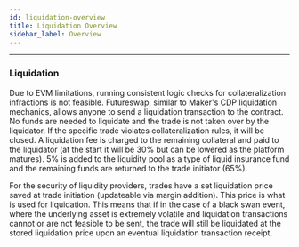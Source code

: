 ```yaml
---
id: liquidation-overview
title: Liquidation Overview
sidebar_label: Overview
---
```


---

### Liquidation

Due to EVM limitations, running consistent logic checks for collateralization infractions is not feasible. Futureswap, similar to Maker's CDP liquidation mechanics, allows anyone to send a liquidation transaction to the contract. No funds are needed to liquidate and the trade is not taken over by the liquidator. If the specific trade violates collateralization rules, it will be closed. A liquidation fee is charged to the remaining collateral and paid to the liquidator (at the start it will be 30% but can be lowered as the platform matures). 5% is added to the liquidity pool as a type of liquid insurance fund and the remaining funds are returned to the trade initiator (65%).

For the security of liquidity providers, trades have a set liquidation price saved at trade initiation (updateable via margin addition). This price is what is used for liquidation. This means that if in the case of a black swan event, where the underlying asset is extremely volatile and liquidation transactions cannot or are not feasible to be sent, the trade will still be liquidated at the stored liquidation price upon an eventual liquidation transaction receipt.
